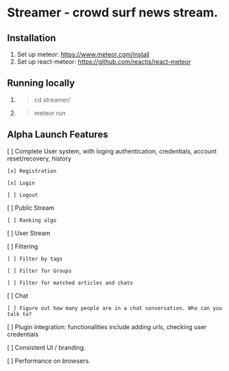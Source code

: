 # Streamer - crowd surf news stream.

## Installation

1. Set up meteor: https://www.meteor.com/install
2. Set up react-meteor: https://github.com/reactjs/react-meteor

## Running locally

1. > cd streamer/
2. > meteor run

## Alpha Launch Features

[ ] Complete User system, with loging authentication, credentials, account reset/recovery, history

	[x] Registration

	[x] Login

	[ ] Logout

[ ] Public Stream

	[ ] Ranking algo

[ ] User Stream

[ ] Filtering

	[ ] Filter by tags

	[ ] Filter for Groups

	[ ] Filter for matched articles and chats

[ ] Chat

	[ ] Figure out how many people are in a chat conversation. Who can you talk to?

[ ] Plugin integration: functionalities include adding urls, checking user credentials

[ ] Consistent UI / branding.

[ ] Performance on browsers.

